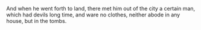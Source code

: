 And when he went forth to land, there met him out of the city a certain man, which had devils long time, and ware no clothes, neither abode in any house, but in the tombs.
